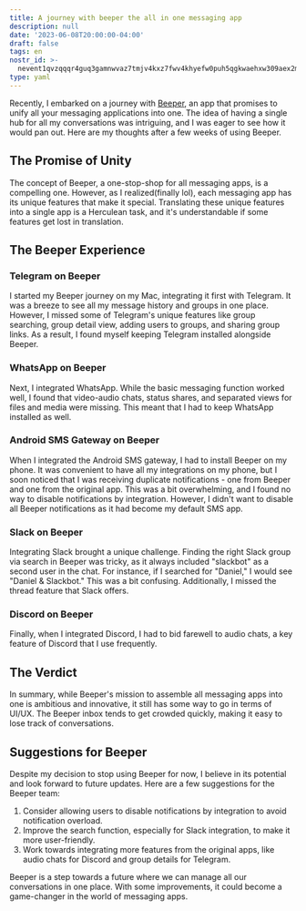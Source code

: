 ```yaml
---
title: A journey with beeper the all in one messaging app
description: null
date: '2023-06-08T20:00:00-04:00'
draft: false
tags: en
nostr_id: >-
  nevent1qvzqqqr4guq3gamnwvaz7tmjv4kxz7fwv4khyefw0puh5qgkwaehxw309aex2mrp0yhxummnw3ezucnpdejqz9rhwden5te0wfjkccte9ejxzmt4wvhxjmcprpmhxue69uhhyetvv9ujuumwdae8gtnnda3kjctvqyxhwumn8ghj7mn0wvhxcmmvqyt8wumn8ghj7un9d3shjtnswf5k6ctv9ehx2aqppamhxue69uhkummnw3ezumt0d5q3vamnwvaz7tmjv4kxz7fwdehhxtnnda3kjctvqyd8wumn8ghj7ctjw35kxmr9wvhxcctev4erxtnwv4mhxqg7waehxw309akkcuewv94kgetwd9azuetyw5h8gu30dehhxarjqqsd54p5srtd62s6ecyahrqgn2qd7a0l3aw8jta8rmgmqk5vxg9c8uqevwn0a
type: yaml
---
```



Recently, I embarked on a journey with [Beeper](https://www.beeper.com/), an app that promises to unify all your messaging applications into one. The idea of having a single hub for all my conversations was intriguing, and I was eager to see how it would pan out. Here are my thoughts after a few weeks of using Beeper.

## The Promise of Unity

The concept of Beeper, a one-stop-shop for all messaging apps, is a compelling one. However, as I realized(finally lol), each messaging app has its unique features that make it special. Translating these unique features into a single app is a Herculean task, and it's understandable if some features get lost in translation.
<!--more-->

## The Beeper Experience

### Telegram on Beeper

I started my Beeper journey on my Mac, integrating it first with Telegram. It was a breeze to see all my message history and groups in one place. However, I missed some of Telegram's unique features like group searching, group detail view, adding users to groups, and sharing group links. As a result, I found myself keeping Telegram installed alongside Beeper.

### WhatsApp on Beeper

Next, I integrated WhatsApp. While the basic messaging function worked well, I found that video-audio chats, status shares, and separated views for files and media were missing. This meant that I had to keep WhatsApp installed as well.

### Android SMS Gateway on Beeper

When I integrated the Android SMS gateway, I had to install Beeper on my phone. It was convenient to have all my integrations on my phone, but I soon noticed that I was receiving duplicate notifications - one from Beeper and one from the original app. This was a bit overwhelming, and I found no way to disable notifications by integration. However, I didn't want to disable all Beeper notifications as it had become my default SMS app.

### Slack on Beeper

Integrating Slack brought a unique challenge. Finding the right Slack group via search in Beeper was tricky, as it always included "slackbot" as a second user in the chat. For instance, if I searched for "Daniel," I would see "Daniel & Slackbot." This was a bit confusing. Additionally, I missed the thread feature that Slack offers.

### Discord on Beeper

Finally, when I integrated Discord, I had to bid farewell to audio chats, a key feature of Discord that I use frequently.

## The Verdict

In summary, while Beeper's mission to assemble all messaging apps into one is ambitious and innovative, it still has some way to go in terms of UI/UX. The Beeper inbox tends to get crowded quickly, making it easy to lose track of conversations.

## Suggestions for Beeper

Despite my decision to stop using Beeper for now, I believe in its potential and look forward to future updates. Here are a few suggestions for the Beeper team:

1. Consider allowing users to disable notifications by integration to avoid notification overload.
2. Improve the search function, especially for Slack integration, to make it more user-friendly.
3. Work towards integrating more features from the original apps, like audio chats for Discord and group details for Telegram.

Beeper is a step towards a future where we can manage all our conversations in one place. With some improvements, it could become a game-changer in the world of messaging apps.

